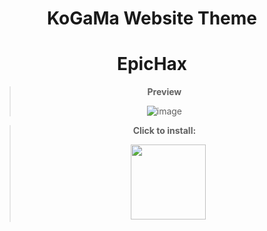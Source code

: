 <div align="center"> 

# KoGaMa Website Theme
# EpicHax

> **Preview**
> 
> ![image](https://user-images.githubusercontent.com/96681438/221349516-1455b6b2-3ac3-4599-a499-990efce75233.png)


> **Click to install:**
>
>  ㅤ[<img src="https://cdn.discordapp.com/attachments/1078001837573144576/1078001855629623397/Bez_tytuu.png" width="120"/>](https://github.com/LowOnGravity/KoGaMa/raw/main/Website%20Themes/EpicHax%20Theme/Script%20%26%20Source/EpicHax%20Website%20Theme.user.js)
  



</div>
